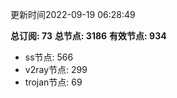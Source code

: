 更新时间2022-09-19 06:28:49

**总订阅: 73**
**总节点: 3186**
**有效节点: 934**
- ss节点: 566
- v2ray节点: 299
- trojan节点: 69
